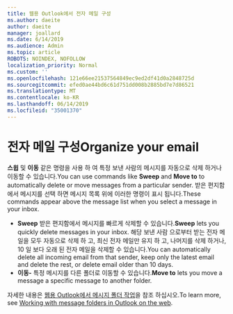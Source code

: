 ```yaml
---
title: 웹용 Outlook에서 전자 메일 구성
ms.author: daeite
author: daeite
manager: joallard
ms.date: 6/14/2019
ms.audience: Admin
ms.topic: article
ROBOTS: NOINDEX, NOFOLLOW
localization_priority: Normal
ms.custom: ''
ms.openlocfilehash: 121e66ee21537564849ec9ed2df41d0a2848725d
ms.sourcegitcommit: efed0ae44bd6c61d751dd008b2885bd7e7d86521
ms.translationtype: MT
ms.contentlocale: ko-KR
ms.lasthandoff: 06/14/2019
ms.locfileid: "35001370"
---
```

# <a name="organize-your-email"></a><span data-ttu-id="8c7df-102">전자 메일 구성</span><span class="sxs-lookup"><span data-stu-id="8c7df-102">Organize your email</span></span>

<span data-ttu-id="8c7df-103">**스윕** 및 **이동** 같은 명령을 사용 하 여 특정 보낸 사람의 메시지를 자동으로 삭제 하거나 이동할 수 있습니다.</span><span class="sxs-lookup"><span data-stu-id="8c7df-103">You can use commands like **Sweep** and **Move to** to automatically delete or move messages from a particular sender.</span></span> <span data-ttu-id="8c7df-104">받은 편지함에서 메시지를 선택 하면 메시지 목록 위에 이러한 명령이 표시 됩니다.</span><span class="sxs-lookup"><span data-stu-id="8c7df-104">These commands appear above the message list when you select a message in your inbox.</span></span>

- <span data-ttu-id="8c7df-105">**Sweep** 받은 편지함에서 메시지를 빠르게 삭제할 수 있습니다.</span><span class="sxs-lookup"><span data-stu-id="8c7df-105">**Sweep** lets you quickly delete messages in your inbox.</span></span> <span data-ttu-id="8c7df-106">해당 보낸 사람 으로부터 받는 전자 메일을 모두 자동으로 삭제 하 고, 최신 전자 메일만 유지 하 고, 나머지를 삭제 하거나, 10 일 보다 오래 된 전자 메일을 삭제할 수 있습니다.</span><span class="sxs-lookup"><span data-stu-id="8c7df-106">You can automatically delete all incoming email from that sender, keep only the latest email and delete the rest, or delete email older than 10 days.</span></span>
- <span data-ttu-id="8c7df-107">**이동-** 특정 메시지를 다른 폴더로 이동할 수 있습니다.</span><span class="sxs-lookup"><span data-stu-id="8c7df-107">**Move to** lets you move a message a specific message to another folder.</span></span>

<span data-ttu-id="8c7df-108">자세한 내용은 [웹용 Outlook에서 메시지 폴더 작업](https://support.office.com/article/ae0f10d6-54e7-4f29-acd3-78cdc3fdcb9f)을 참조 하십시오.</span><span class="sxs-lookup"><span data-stu-id="8c7df-108">To learn more, see [Working with message folders in Outlook on the web](https://support.office.com/article/ae0f10d6-54e7-4f29-acd3-78cdc3fdcb9f).</span></span>